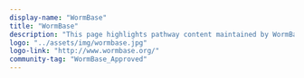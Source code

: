 ```yaml
---
display-name: "WormBase"
title: "WormBase"
description: "This page highlights pathway content maintained by WormBase and the Worm Community. WormBase is an international consortium of biologists and computer scientists dedicated to providing the research community with accurate, current, accessible information concerning the genetics, genomics and biology of C. elegans and related nematodes."
logo: "../assets/img/wormbase.jpg"
logo-link: "http://www.wormbase.org/"
community-tag: "WormBase_Approved"
---
```

